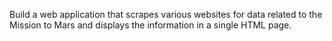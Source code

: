 Build a web application that scrapes various websites for data related to the Mission to Mars and displays the information in a single HTML page.
